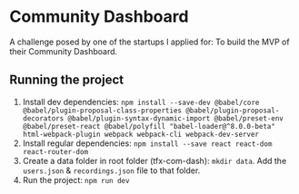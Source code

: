 # Community Dashboard
A challenge posed by one of the startups I applied for: To build the MVP of their Community Dashboard.

## Running the project
1.  Install dev dependencies:
```npm install --save-dev @babel/core @babel/plugin-proposal-class-properties @babel/plugin-proposal-decorators @babel/plugin-syntax-dynamic-import @babel/preset-env @babel/preset-react @babel/polyfill "babel-loader@^8.0.0-beta" html-webpack-plugin webpack webpack-cli webpack-dev-server```
1. Install regular dependencies:
```npm install --save react react-dom react-router-dom```
1. Create a data folder in root folder (tfx-com-dash): `mkdir data`. Add the `users.json` & `recordings.json` file to that folder.
1. Run the project: `npm run dev`

